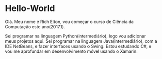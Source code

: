 # Hello-World
Olá. Meu nome é Rich Elton, vou começar o curso de Ciência da Computação este ano(2017.1).

Sei programar na linguagem Python(intermediário), logo vou adicionar meus projetos aqui.
Sei programar na linguagem Java(intermediário), com a IDE NetBeans, e fazer interfaces usando o Swing.
Estou estudando C#, e vou me aprofundar em desenvolvimento móvel usando o Xamarin.
